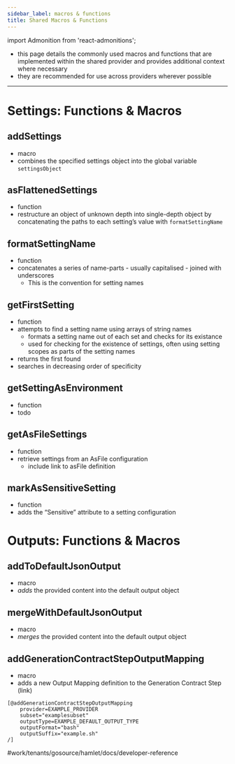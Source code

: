 ```yaml
---
sidebar_label: macros & functions
title: Shared Macros & Functions
---
```

import Admonition from 'react-admonitions';

* this page details the commonly used macros and functions that are implemented within the shared provider and provides additional context where necessary
* they are recommended for use across providers wherever possible

---
# Settings: Functions & Macros
## addSettings
* macro
* combines the specified settings object into the global variable  `settingsObject`

## asFlattenedSettings
* function
* restructure an object of unknown depth into single-depth object by concatenating the paths to each setting’s value with `formatSettingName`

## formatSettingName
* function
* concatenates a series of name-parts - usually capitalised - joined with underscores
	* This is the convention for setting names

## getFirstSetting
* function
* attempts to find a setting name using arrays of string names
	* formats a setting name out of each set and checks for its existance
	* used for checking for the existence of settings, often using setting scopes as parts of the setting names
* returns the first found
* searches in decreasing order of specificity

## getSettingAsEnvironment
* function
* todo

## getAsFileSettings
* function
* retrieve settings from an AsFile configuration
	* include link to asFile definition

## markAsSensitiveSetting
* function
* adds the “Sensitive” attribute to a setting configuration

# Outputs: Functions & Macros
## addToDefaultJsonOutput
* macro
* *adds* the provided content into the default output object

## mergeWithDefaultJsonOutput
* macro
* *merges* the provided content into the default output object

## addGenerationContractStepOutputMapping
* macro
* adds a new Output  Mapping definition to the Generation Contract Step (link)
```freemarker
[@addGenerationContractStepOutputMapping
    provider=EXAMPLE_PROVIDER
    subset="examplesubset"
    outputType=EXAMPLE_DEFAULT_OUTPUT_TYPE
    outputFormat="bash"
    outputSuffix="example.sh"
/]
```


#work/tenants/gosource/hamlet/docs/developer-reference